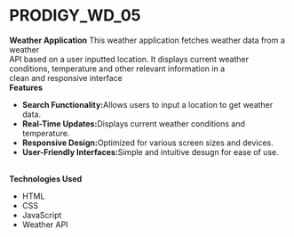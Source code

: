 # PRODIGY_WD_05
<b>Weather Application</b>
This weather application fetches weather data from a weather<br>
API based on a user inputted location. It displays current weather<br>
conditions, temperature and other relevant information in a<br>
clean and responsive interface<br>
<b>Features</b>
<ul>
  <li><b>Search Functionality:</b>Allows users to input a location to get weather data.</li>
  <li><b>Real-Time Updates:</b>Displays current weather conditions and temperature.</li>
  <li><b>Responsive Design:</b>Optimized for various screen sizes and devices.</li>
  <li><b>User-Friendly Interfaces:</b>Simple and intuitive desugn for ease of use.</li>
</ul><br>
<b>Technologies Used</b>
<ul>
  <li>HTML</li>
  <li>CSS</li>
  <li>JavaScript</li>
  <li>Weather API</li>
</ul>
